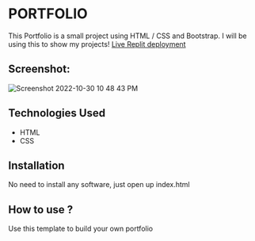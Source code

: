# PORTFOLIO
This Portfolio is a small project using HTML / CSS and Bootstrap. I will be using this to show my projects!
[Live Replit deployment](https://portfolioalfredo.aoliveras9.repl.co/)
## Screenshot:
![Screenshot 2022-10-30 10 48 43 PM](https://user-images.githubusercontent.com/112928224/198920699-8b1b2d0c-3d00-48a4-8cc9-0d50e8e277e1.png)


## Technologies Used
* HTML
* CSS
## Installation
No need to install any software, just open up index.html
## How to use ?
Use this template to build your own portfolio
